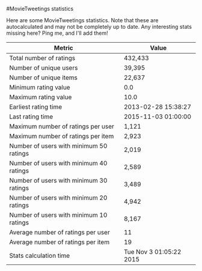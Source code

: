 #MovieTweetings statistics

Here are some MovieTweetings statistics. Note that these are autocalculated and may not be completely up to date. Any interesting stats missing here? Ping me, and I'll add them!

Metric | Value
--- | ---
Total number of ratings                 | 432,433
Number of unique users                  | 39,395
Number of unique items                  | 22,637
Minimum rating value                    | 0.0
Maximum rating value                    | 10.0
Earliest rating time                    | 2013-02-28 15:38:27
Last rating time                        | 2015-11-03 01:00:00
Maximum number of ratings per user      | 1,121
Maximum number of ratings per item      | 2,923
Number of users with minimum 50 ratings | 2,019
Number of users with minimum 40 ratings | 2,589
Number of users with minimum 30 ratings | 3,489
Number of users with minimum 20 ratings | 4,942
Number of users with minimum 10 ratings | 8,167
Average number of ratings per user      | 11
Average number of ratings per item      | 19
Stats calculation time                  | Tue Nov  3 01:05:22 2015


